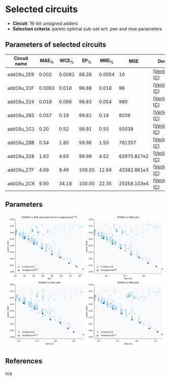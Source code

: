 
Selected circuits
===================
 - **Circuit**: 16-bit unsigned adders
 - **Selection criteria**: pareto optimal sub-set wrt. pwr and mse parameters

Parameters of selected circuits
----------------------------

| Circuit name | MAE<sub>%</sub> | WCE<sub>%</sub> | EP<sub>%</sub> | MRE<sub>%</sub> | MSE | Download |
| --- |  --- | --- | --- | --- | --- | --- | 
| add16u_2E9 | 0.002 | 0.0061 | 88.28 | 0.0054 | 10 |  [[Verilog<sub>generic</sub>](add16u_2E9.v)]  [[C](add16u_2E9.c)] |
| add16u_31F | 0.0063 | 0.018 | 96.88 | 0.018 | 96 |  [[Verilog<sub>generic</sub>](add16u_31F.v)]  [[C](add16u_31F.c)] |
| add16u_324 | 0.019 | 0.068 | 98.83 | 0.054 | 980 |  [[Verilog<sub>generic</sub>](add16u_324.v)]  [[C](add16u_324.c)] |
| add16u_2B5 | 0.057 | 0.19 | 99.61 | 0.16 | 8209 |  [[Verilog<sub>generic</sub>](add16u_2B5.v)]  [[C](add16u_2B5.c)] |
| add16u_1C1 | 0.20 | 0.52 | 99.91 | 0.55 | 92039 |  [[Verilog<sub>generic</sub>](add16u_1C1.v)]  [[C](add16u_1C1.c)] |
| add16u_2BB | 0.54 | 1.80 | 99.96 | 1.50 | 761357 |  [[Verilog<sub>generic</sub>](add16u_2BB.v)]  [[C](add16u_2BB.c)] |
| add16u_328 | 1.63 | 4.63 | 99.99 | 4.52 | 62975.827e2 |  [[Verilog<sub>generic</sub>](add16u_328.v)]  [[C](add16u_328.c)] |
| add16u_27F | 4.69 | 9.49 | 100.00 | 12.64 | 43382.861e3 |  [[Verilog<sub>generic</sub>](add16u_27F.v)]  [[C](add16u_27F.c)] |
| add16u_2C6 | 9.90 | 34.18 | 100.00 | 22.35 | 25358.103e4 |  [[Verilog<sub>generic</sub>](add16u_2C6.v)]  [[C](add16u_2C6.c)] |
    
Parameters
--------------
![Parameters figure](fig.png)

References
--------------
n/a

             